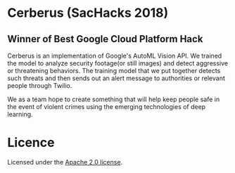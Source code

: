 # Cerberus (SacHacks 2018)
## Winner of Best Google Cloud Platform Hack
Cerberus is an implementation of Google's AutoML Vision API. We trained the model to analyze security footage(or still images) and detect aggressive or threatening behaviors. The training model that we put together detects such threats and then sends out an alert message to authorities or relevant people through Twilio.

We as a team hope to create something that will help keep people safe in the event of violent crimes using the emerging technologies of deep learning.

# Licence
Licensed under the [Apache 2.0 license](https://www.apache.org/licenses/LICENSE-2.0.html).
